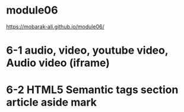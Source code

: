 # module06

https://mobarak-ali.github.io/module06/

# 6-1 audio, video, youtube video, Audio video (iframe)
# 6-2 HTML5 Semantic tags section article aside mark

